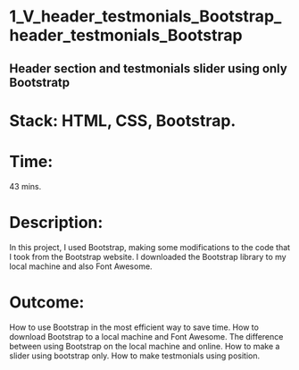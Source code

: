 # 1_V_header_testmonials_Bootstrap_header_testmonials_Bootstrap
## Header section and testmonials slider using only Bootstratp
# Stack: HTML, CSS, Bootstrap.

# Time: 
43 mins.

# Description: 
In this project, I used Bootstrap, making some modifications to the code that I took from the Bootstrap website. I downloaded the Bootstrap library to my local machine and also Font Awesome.

# Outcome:
How to use Bootstrap in the most efficient way to save time.
How to download Bootstrap to a local machine and Font Awesome.
The difference between using Bootstrap on the local machine and online.
How to make a slider using bootstrap only.
How to make testmonials using position.
